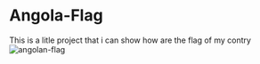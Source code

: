 # Angola-Flag
This is a litle project that i can show how are the flag of my contry
![angolan-flag](https://user-images.githubusercontent.com/84012900/136149954-162ee63b-c875-4ce8-84cb-0fb418b25d6a.png)
